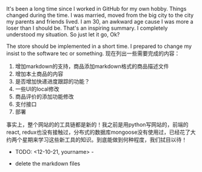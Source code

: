 It's been a long time since I worked in GitHub for my own hobby. Things changed during the time. I was married, moved from the big city to the city my parents and friends lived. I am 30, an awkward age cause I was more a loser than I should be.
That's an inspiring summary. I completely understood my situation. So just let it go, Ok?

The store should be implemented in a short time. I prepared to change my insist to the software tec or something.
现在列出一些需要完成的内容：
1. 增加markdown的支持，商品添加markdown格式的商品描述文件
2. 增加本土商品的内容
3. 是否增加快递进度跟踪的功能？
4. 一些UI的local修改
5. 商品评价的添加功能修改
6. 支付接口
7. 部署

事实上，整个网站的的工具链都是新的！我之前是用python写网站的，前端的react, redux也没有接触过，分布式的数据库mongoose没有使用过，已经花了大约两个星期来学习这些新工具的知识。到底能做到何种程度，我们拭目以待！

- TODO:  <12-10-21, yourname> -
* delete the markdown files
